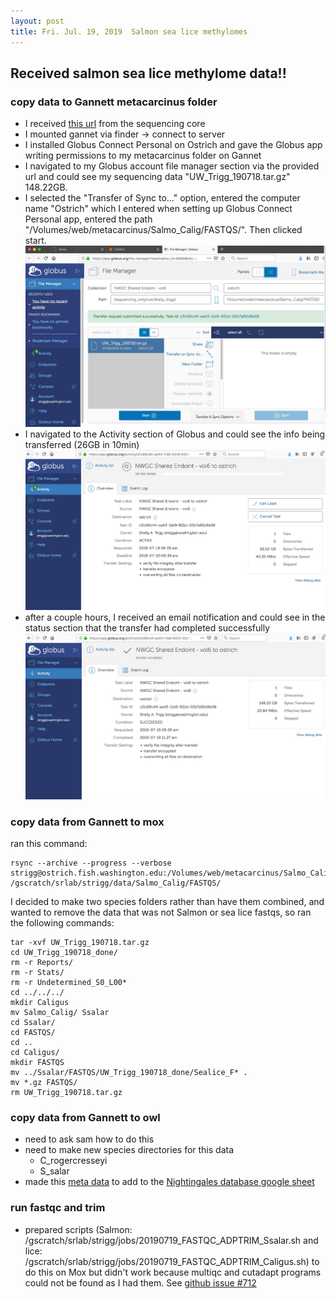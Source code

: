 ```yaml
---
layout: post
title: Fri. Jul. 19, 2019  Salmon sea lice methylomes 
---
```


## Received salmon sea lice methylome data!!

### copy data to Gannett metacarcinus folder

- I received [this url](https://app.globus.org/transfer?&origin_id=178d2980-769b-11e9-8e59-029d279f7e24&origin_path=/sequencing_only/uw/shelly_trigg/&add_identity=76b4c8c7-2495-4723-9bd0-ea175e470ff3) from the sequencing core
- I mounted gannet via finder -> connect to server
- I installed Globus Connect Personal on Ostrich and gave the Globus app writing permissions to my metacarcinus folder on Gannet
- I navigated to my Globus account file manager section via the provided url and could see my sequencing data "UW_Trigg_190718.tar.gz" 148.22GB.
- I selected the "Transfer of Sync to..." option, entered the computer name "Ostrich" which I entered when setting up Globus Connect Personal app, entered the path "/Volumes/web/metacarcinus/Salmo_Calig/FASTQS/". Then clicked start.
![img](https://raw.githubusercontent.com/shellytrigg/Salmon_sealice/master/img/Globus_data_transfer.png)
- I navigated to the Activity section of Globus and could see the info being transferred (26GB in 10min)
![img](https://raw.githubusercontent.com/shellytrigg/Salmon_sealice/master/img/Globus_data_transfer_status.png)
- after a couple hours, I received an email notification and could see in the status section that the transfer had completed successfully
![img](https://raw.githubusercontent.com/shellytrigg/Salmon_sealice/master/img/Globus_data_transfer_status_success.png) 

### copy data from Gannett to mox
ran this command:  

	rsync --archive --progress --verbose strigg@ostrich.fish.washington.edu:/Volumes/web/metacarcinus/Salmo_Calig/FASTQS/UW_Trigg_190718.tar.gz /gscratch/srlab/strigg/data/Salmo_Calig/FASTQS/

I decided to make two species folders rather than have them combined, and wanted to remove the data that was not Salmon or sea lice fastqs, so ran the following commands:

	tar -xvf UW_Trigg_190718.tar.gz
	cd UW_Trigg_190718_done/
	rm -r Reports/
	rm -r Stats/
	rm -r Undetermined_S0_L00*
	cd ../../../
	mkdir Caligus
	mv Salmo_Calig/ Ssalar
	cd Ssalar/
	cd FASTQS/
	cd ..
	cd Caligus/
	mkdir FASTQS
	mv ../Ssalar/FASTQS/UW_Trigg_190718_done/Sealice_F* .
	mv *.gz FASTQS/
	rm UW_Trigg_190718.tar.gz 


### copy data from Gannett to owl
- need to ask sam how to do this
- need to make new species directories for this data
	- C_rogercresseyi
	- S_salar
- made this [meta data](https://docs.google.com/spreadsheets/d/1LM3-sf1IkK5jFR4Apc0gG73TEB9NOuxF9t9nWjffyu0/edit#gid=0) to add to the [Nightingales database google sheet](https://docs.google.com/spreadsheets/d/1_XqIOPVHSBVGscnjzDSWUeRL7HUHXfaHxVzec-I-8Xk/edit#gid=0)

### run fastqc and trim
- prepared scripts (Salmon: /gscratch/srlab/strigg/jobs/20190719\_FASTQC\_ADPTRIM\_Ssalar.sh and lice: /gscratch/srlab/strigg/jobs/20190719\_FASTQC\_ADPTRIM\_Caligus.sh) to do this on Mox but didn't work because multiqc and cutadapt programs could not be found as I had them. See [github issue #712](https://github.com/RobertsLab/resources/issues/712)





